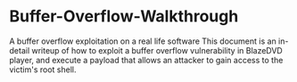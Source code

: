# Buffer-Overflow-Walkthrough
A buffer overflow exploitation on a real life software
This document is an in-detail writeup of how to exploit a buffer overflow vulnerability in BlazeDVD player, and execute a payload that allows an attacker to gain access to the victim's root shell. 
